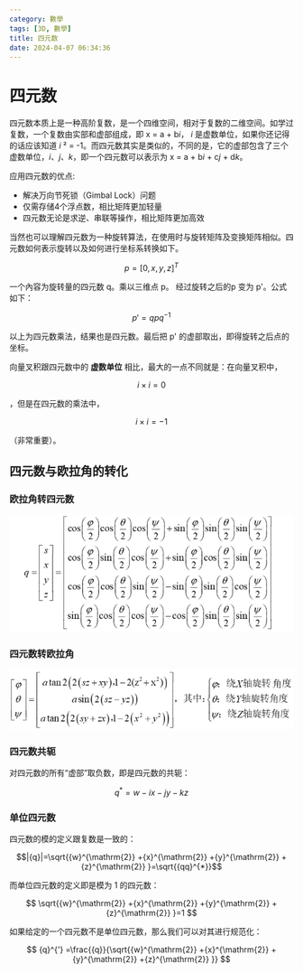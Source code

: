 ```yaml
---
category: 數學
tags: [3D, 數學]
title: 四元数
date: 2024-04-07 06:34:36
---
```


<style>
  table {
    width: 100%git clone https://github.com/hkdickyko/hkdickyko.github.io
    }
  td {
    vertical-align: center;
  }
  table.inputT{
    margin: 10px;
    width: auto;
    margin-left: auto;
    margin-right: auto;
    border: none;
  }
  input{
    text-align: center;
    padding: 0px 10px;
  }
  iframe{
    width: 100%;
    display: block;
    border-style:none;
  }
</style>

# 四元数

四元数本质上是一种高阶复数，是一个四维空间，相对于复数的二维空间。如学过复数，一个复数由实部和虚部组成，即 x = a + b*i*， *i* 是虚数单位，如果你还记得的话应该知道 *i* ² = -1。而四元数其实是类似的，不同的是，它的虚部包含了三个虚数单位，*i*、*j*、*k*，即一个四元数可以表示为 x = a + b*i* + c*j* + d*k*。


应用四元数的优点:

- 解决万向节死锁（Gimbal Lock）问题
- 仅需存储4个浮点数，相比矩阵更加轻量
- 四元数无论是求逆、串联等操作，相比矩阵更加高效


当然也可以理解四元数为一种旋转算法，在使用时与旋转矩阵及变换矩阵相似。四元数如何表示旋转以及如何进行坐标系转换如下。


$$
{p}=\left[\mathrm{0},{x},{y},{z}\right]^{{T}}
$$

一个內容为旋转量的四元数 q。乘以三维点 p。 经过旋转之后的p 变为 p'。公式如下：

$$
{p}'={qpq}^{−\mathrm{1}}
$$

以上为四元数乘法，结果也是四元数。最后把 p' 的虚部取出，即得旋转之后点的坐标。

向量叉积跟四元数中的 **虚数单位** 相比，最大的一点不同就是：在向量叉积中，

$$  i \times i = 0 $$

，但是在四元数的乘法中，

$$  i \times i = -1 $$

（非常重要）。


## 四元数与欧拉角的转化

### 欧拉角转四元数

![Alt x](../assets/img/3d/etoq.png)

### 四元数转欧拉角

![Alt x](../assets/img/3d/qtoe.png)


### 四元数共轭

对四元数的所有“虚部”取负数，即是四元数的共轭：

$$
{q}^*={w}-{ix}-{jy}-{kz}
$$

### 单位四元数

四元数的模的定义跟复数是一致的：

$$|{q}|=\sqrt{{w}^{\mathrm{2}} +{x}^{\mathrm{2}} +{y}^{\mathrm{2}} +{z}^{\mathrm{2}} }=\sqrt{{qq}^{*}}$$

而单位四元数的定义即是模为 1 的四元数：

$$
\sqrt{{w}^{\mathrm{2}} +{x}^{\mathrm{2}} +{y}^{\mathrm{2}} +{z}^{\mathrm{2}} }=1
$$

如果给定的一个四元数不是单位四元数，那么我们可以对其进行规范化：

$$
{q}^{'} =\frac{{q}}{\sqrt{{w}^{\mathrm{2}} +{x}^{\mathrm{2}} +{y}^{\mathrm{2}} +{z}^{\mathrm{2}} }}
$$






